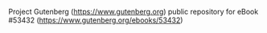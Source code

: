 Project Gutenberg (https://www.gutenberg.org) public repository for
eBook #53432 (https://www.gutenberg.org/ebooks/53432)
